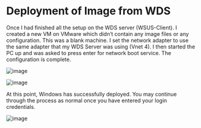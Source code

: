 <h1>Deployment of Image from WDS</h1>
<p>Once I had finished all the setup on the WDS server (WSUS-Client). I created a new VM on VMware which didn’t contain any image files or any configuration. This was a blank machine. I set the network adapter to use the same adapter that my WDS Server was using (Vnet 4). I then started the PC up and was asked to press enter for network boot service. The configuration is complete.</p>

![image](https://github.com/kmartin011/Setup-of-WDS/assets/148782985/73174186-3293-4cdc-b653-e2c11a7e4863)

![image](https://github.com/kmartin011/Setup-of-WDS/assets/148782985/49684cb6-f4a9-435e-9cee-669b40d58b07)

<p>At this point, Windows has successfully deployed. You may continue through the process as normal once you have entered your login credentials.</p>

![image](https://github.com/kmartin011/Setup-of-WDS/assets/148782985/d9d5ecc5-aa28-400e-ad79-b103c8d40e86)
